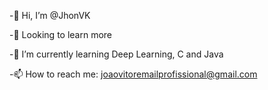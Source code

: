 -👋 Hi, I’m @JhonVK

-👀 Looking to learn more

-🌱 I’m currently learning Deep Learning, C and Java

-📫 How to reach me: joaovitoremailprofissional@gmail.com 
